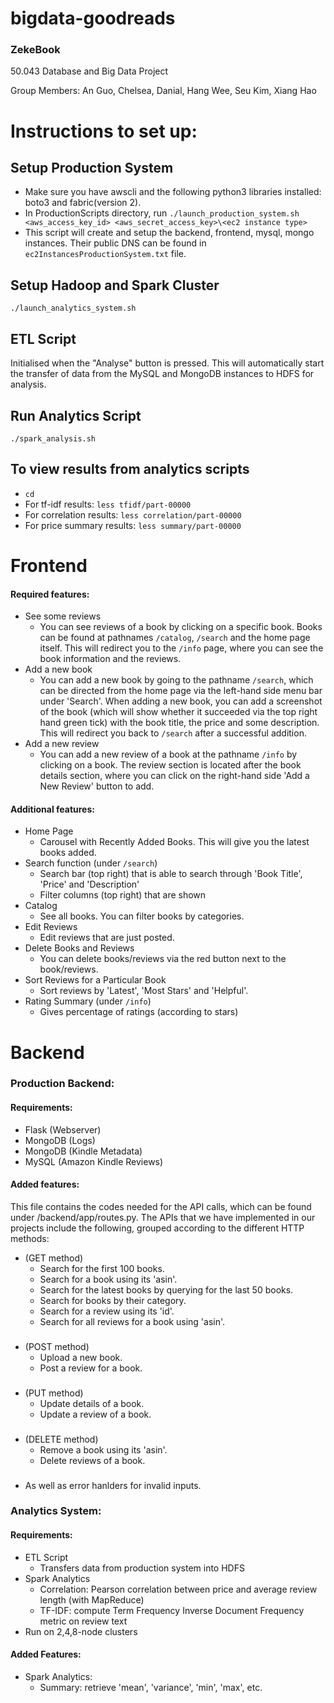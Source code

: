 # bigdata-goodreads

### ZekeBook

50.043 Database and Big Data Project

Group Members: An Guo, Chelsea, Danial, Hang Wee, Seu Kim, Xiang Hao 

# Instructions to set up:
## Setup Production System
* Make sure you have awscli and the following python3 libraries installed: boto3 and fabric(version 2).
* In ProductionScripts directory, run `./launch_production_system.sh  <aws_access_key_id> <aws_secret_access_key>\<ec2 instance type>`
* This script will create and setup the backend, frontend, mysql, mongo instances. Their public DNS can be found in `ec2InstancesProductionSystem.txt` file.

## Setup Hadoop and Spark Cluster
`./launch_analytics_system.sh`

## ETL Script 
Initialised when the "Analyse" button is pressed. This will automatically start the transfer of data from the MySQL and MongoDB instances to HDFS for analysis.

## Run Analytics Script 
`./spark_analysis.sh`

## To view results from analytics scripts 
* `cd`
* For tf-idf results: `less tfidf/part-00000`
* For correlation results: `less correlation/part-00000`
* For price summary results: `less summary/part-00000`


# Frontend

#### Required features:
* See some reviews
  * You can see reviews of a book by clicking on a specific book. Books can be found at pathnames `/catalog`, `/search` and the home page itself. This will redirect you to the `/info` page, where you can see the book information and the reviews. 
* Add a new book
  * You can add a new book by going to the pathname `/search`, which can be directed from the home page via the left-hand side menu bar under 'Search'. When adding a new book, you can add a screenshot of the book (which will show whether it succeeded via the top right hand green tick) with the book title, the price and some description. This will redirect you back to `/search` after a successful addition.
* Add a new review
  * You can add a new review of a book at the pathname `/info` by clicking on a book. The review section is located after the book details section, where you can click on the right-hand side 'Add a New Review' button to add. 
  
#### Additional features:
* Home Page
  * Carousel with Recently Added Books. This will give you the latest books added. 
* Search function (under `/search`)
  * Search bar (top right) that is able to search through 'Book Title', 'Price' and 'Description'
  * Filter columns (top right) that are shown
* Catalog
  * See all books. You can filter books by categories.
* Edit Reviews
   * Edit reviews that are just posted. 
* Delete Books and Reviews
   * You can delete books/reviews via the red button next to the book/reviews.
* Sort Reviews for a Particular Book
  * Sort reviews by 'Latest', 'Most Stars' and 'Helpful'. 
* Rating Summary (under `/info`)
  * Gives percentage of ratings (according to stars)


# Backend

### Production Backend:

#### Requirements:
* Flask (Webserver)
* MongoDB (Logs)
* MongoDB (Kindle Metadata)
* MySQL (Amazon Kindle Reviews)

#### Added features:
This file contains the codes needed for the API calls, which can be found under /backend/app/routes.py. The APIs that we have implemented in our projects include the following, grouped according to the different HTTP methods:

* (GET method) 
  * Search for the first 100 books.
  * Search for a book using its 'asin'.
  * Search for the latest books by querying for the last 50 books.
  * Search for books by their category.
  * Search for a review using its 'id'.
  * Search for all reviews for a book using 'asin'.
###
* (POST method) 
  * Upload a new book.
  * Post a review for a book.
###
* (PUT method) 
  * Update details of a book.
  * Update a review of a book.
###
* (DELETE method) 
  * Remove a book using its 'asin'.
  * Delete reviews of a book.
###
* As well as error hanlders for invalid inputs.
 
### Analytics System:

#### Requirements:
* ETL Script
  * Transfers data from production system into HDFS
* Spark Analytics
  * Correlation: Pearson correlation between price and average review length (with MapReduce)
  * TF-IDF: compute Term Frequency Inverse Document Frequency metric on review text
* Run on 2,4,8-node clusters

#### Added Features:
* Spark Analytics:
  * Summary: retrieve 'mean', 'variance', 'min', 'max', etc.
  
